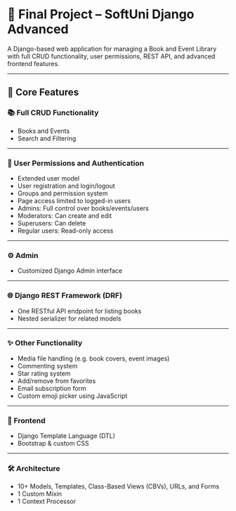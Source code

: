 # 📘 Final Project – SoftUni Django Advanced

A Django-based web application for managing a Book and Event Library with full CRUD functionality, user permissions, REST API, and advanced frontend features.

---

## 🔧 Core Features

### 📚 Full CRUD Functionality
- Books and Events
- Search and Filtering

---

### 🔐 User Permissions and Authentication
- Extended user model
- User registration and login/logout
- Groups and permission system
- Page access limited to logged-in users
- Admins: Full control over books/events/users
- Moderators: Can create and edit
- Superusers: Can delete
- Regular users: Read-only access

---

### ⚙️ Admin
- Customized Django Admin interface

---

### 🌐 Django REST Framework (DRF)
- One RESTful API endpoint for listing books
- Nested serializer for related models

---

### ✨ Other Functionality
- Media file handling (e.g. book covers, event images)
- Commenting system
- Star rating system
- Add/remove from favorites
- Email subscription form
- Custom emoji picker using JavaScript

---

### 🎨 Frontend
- Django Template Language (DTL)
- Bootstrap & custom CSS

---

### 🛠️ Architecture
- 10+ Models, Templates, Class-Based Views (CBVs), URLs, and Forms
- 1 Custom Mixin
- 1 Context Processor
